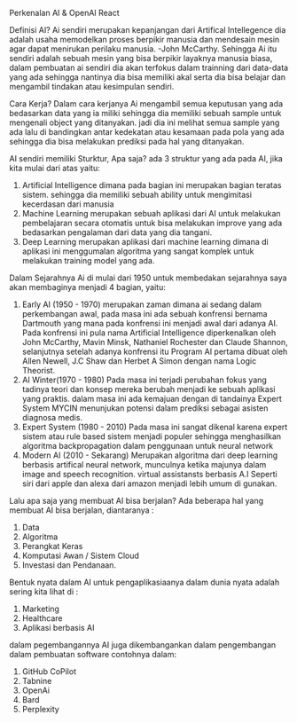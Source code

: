 Perkenalan AI & OpenAI React

Definisi AI?
Ai sendiri merupakan kepanjangan dari Artifical Intellegence dia adalah usaha memodelkan proses berpikir manusia dan mendesain mesin agar dapat menirukan perilaku manusia. -John McCarthy. Sehingga Ai itu sendiri adalah sebuah mesin yang bisa berpikir layaknya manusia biasa, dalam pembuatan ai sendiri dia akan terfokus dalam trainning dari data-data yang ada sehingga nantinya dia bisa memiliki akal serta dia bisa belajar dan mengambil tindakan atau kesimpulan sendiri.

Cara Kerja?
Dalam cara kerjanya Ai mengambil semua keputusan yang ada bedasarkan data yang ia miliki sehingga dia memiliki sebuah sample untuk mengenali object yang ditanyakan. jadi dia ini melihat semua sample yang ada lalu di bandingkan antar kedekatan atau kesamaan pada pola yang ada sehingga dia bisa melakukan prediksi pada hal yang ditanyakan.


AI sendiri memiliki Sturktur, Apa saja?
ada 3 struktur yang ada pada AI, jika kita mulai dari atas  yaitu:
1. Artificial Intelligence dimana pada bagian ini merupakan bagian teratas sistem. sehingga dia memiliki sebuah ability untuk mengimitasi kecerdasan dari manusia
2. Machine Learning  merupakan sebuah aplikasi dari AI untuk melakukan pembelajaran secara otomatis untuk bisa melakukan improve yang ada bedasarkan pengalaman dari data yang dia tangani.
3. Deep Learning merupakan aplikasi dari machine learning  dimana di aplikasi ini menggumalan algoritma yang sangat komplek untuk melakukan training model yang ada.


Dalam Sejarahnya Ai di mulai dari 1950 untuk membedakan sejarahnya saya akan membaginya menjadi 4 bagian, yaitu:
1. Early AI (1950 - 1970) merupakan zaman dimana ai sedang dalam perkembangan awal, pada masa ini ada sebuah konfrensi bernama Dartmouth yang mana pada konfrensi ini menjadi awal dari adanya AI. Pada konfrensi ini pula nama Artificial Intelligence diperkenalkan oleh John McCarthy, Mavin Minsk, Nathaniel Rochester dan Claude Shannon, selanjutnya setelah adanya konfrensi itu Program AI pertama dibuat oleh Allen Newell, J.C  Shaw dan Herbet A Simon dengan nama Logic Theorist.
2. AI Winter(1970 - 1980) Pada masa ini terjadi perubahan fokus yang tadinya teori dan konsep mereka berubah menjadi ke sebuah aplikasi yang praktis. dalam masa ini ada kemajuan dengan di tandainya Expert System MYCIN menunjukan potensi dalam prediksi sebagai asisten diagnosa medis.
3. Expert System (1980 - 2010)
Pada masa ini sangat dikenal karena expert sistem atau rule based sistem menjadi populer sehingga menghasilkan algoritma backpropagation dalam penggunaan untuk neural network
4. Modern AI (2010 - Sekarang)
Merupakan algoritma dari deep learning berbasis artifical neural network, munculnya ketika majunya dalam image and speech recognition. virtual assistansts berbasis A.I Seperti siri dari apple dan alexa dari amazon menjadi lebih umum di gunakan.

Lalu apa saja yang membuat AI bisa berjalan?
Ada beberapa hal yang membuat AI bisa berjalan, diantaranya :
1. Data
2. Algoritma
3. Perangkat Keras
4. Komputasi Awan / Sistem Cloud
5. Investasi dan Pendanaan.

Bentuk nyata dalam AI untuk pengaplikasiaanya dalam dunia nyata adalah sering kita lihat di :
1. Marketing
2. Healthcare
3. Aplikasi berbasis AI

dalam pegembangannya AI juga dikembangankan dalam pengembangan dalam pembuatan software contohnya dalam:
1. GitHub CoPilot
2. Tabnine
3. OpenAi
4. Bard
5. Perplexity